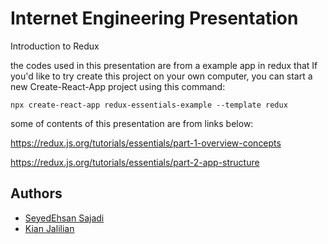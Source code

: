 # Internet Engineering Presentation

Introduction to Redux

the codes used in this presentation are from a example app in redux that If you'd like to try create this project on your own computer, you can start a new Create-React-App project using this command:

```
npx create-react-app redux-essentials-example --template redux
```

some of contents of this presentation are from links below:

https://redux.js.org/tutorials/essentials/part-1-overview-concepts

https://redux.js.org/tutorials/essentials/part-2-app-structure


## Authors

- [SeyedEhsan Sajadi](https://github.com/ehsansajadi)
- [Kian Jalilian](https://github.com/kianjalilian)
   
